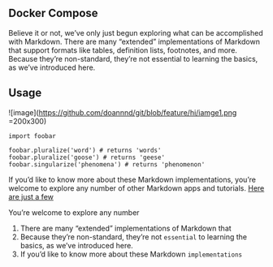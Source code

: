## Docker Compose
Believe it or not, we’ve only just begun exploring what can be accomplished with Markdown. There are many “extended” implementations of Markdown that support formats like tables, definition lists, footnotes, and more. Because they’re non-standard, they’re not essential to learning the basics, as we’ve introduced here.

## Usage

![image](https://github.com/doannnd/git/blob/feature/hi/iamge1.png =200x300)

```
import foobar

foobar.pluralize('word') # returns 'words'
foobar.pluralize('goose') # returns 'geese'
foobar.singularize('phenomena') # returns 'phenomenon'

```

If you’d like to know more about these Markdown implementations, you’re welcome to explore any number of other Markdown apps and tutorials. [Here are just a few](https://www.google.com)

You’re welcome to explore any number
1. There are many “extended” implementations of Markdown that 
2. Because they’re non-standard, they’re not `essential` to learning the basics, as we’ve introduced here.
3. If you’d like to know more about these Markdown `implementations` 




